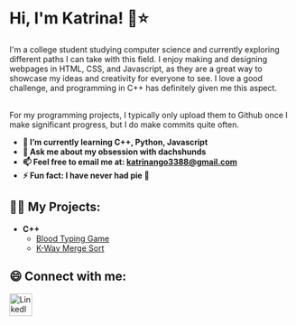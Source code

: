 <h1>Hi, I'm Katrina! 🌱⭐️ <br/></h1>

I'm a college student studying computer science and currently exploring different paths I can take with this field. I enjoy making and designing webpages in HTML, CSS, and Javascript, as they are a great way to showcase my ideas and creativity for everyone to see. I love a good challenge, and programming in C++ has definitely given me this aspect. <br/><br/>

For my programming projects, I typically only upload them to Github once I make significant progress, but I do make commits quite often. 

- <b>🌱 I’m currently learning C++, Python, Javascript</b>
- <b>💬 Ask me about my obsession with dachshunds</b>
- <b>📫 Feel free to email me at: katrinango3388@gmail.com</b>
- <b>⚡ Fun fact: I have never had pie 🥧 </b>

  
<h2>👩‍💻 My Projects:</h2>

- <b>C++</b>
  - [Blood Typing Game](https://github.com/katr1na/Blood-Typing-Game)
  - [K-Way Merge Sort](https://github.com/katr1na/K-Way-Merge-Sort)

<h2> 😄 Connect with me:</h2>

[<img align="left" alt="LinkedIn" width="40px" src="https://cdn.freebiesupply.com/logos/large/2x/linkedin-icon-logo-png-transparent.png" />][linkedin]

[linkedin]: https://www.linkedin.com/in/katrina-ngo-7989b3240/

<!--

Here are some ideas to get you started:

- 🔭 I’m currently working on ...
- 🌱 I’m currently learning ...
- 👯 I’m looking to collaborate on ...
- 🤔 I’m looking for help with ...
- 💬 Ask me about ...
- 📫 How to reach me: ...
- 😄 Pronouns: ...
- ⚡ Fun fact: ...
-->
